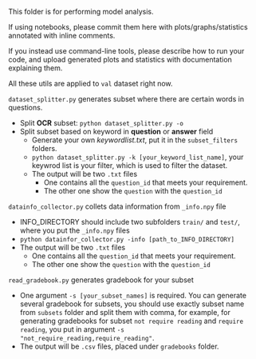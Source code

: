 This folder is for performing model analysis.

If using notebooks, please commit them here with plots/graphs/statistics annotated with inline comments.  

If you instead use command-line tools, please describe how to run your code, and upload generated plots and statistics with documentation explaining them.



All these utils are applied to `val` dataset right now.



`dataset_splitter.py` generates subset where there are certain words in questions.
- Split **OCR** subset: `python dataset_splitter.py -o`
- Split subset based on keyword in **question** or **answer** field
  - Generate your own *keywordlist.txt*, put it in the `subset_filters` folders.
  - `python dataset_splitter.py -k [your_keyword_list_name]`, your keywrod list is your filter, which is used to filter the dataset. 
  - The output will be two `.txt` files
    - One contains all the `question_id` that meets your requirement.
    - The other one show the `question` with the `question_id`



`datainfo_collector.py`  collets data information from `_info.npy` file

* INFO_DIRECTORY should include two subfolders `train/` and `test/`, where you put the `_info.npy` files
* `python datainfor_collector.py -info [path_to_INFO_DIRECTORY]`
* The output will be two `.txt` files
  * One contains all the `question_id` that meets your requirement.
  * The other one show the `question` with the `question_id`



`read_gradebook.py` generates gradebook for your subset

* One argument `-s [your_subset_names]` is required. You can generate several gradebook for subsets, you should use exactly subset name from `subsets` folder and split them with comma, for example, for generating gradebooks for subset `not require reading` and `require reading`, you put in argument `-s "not_require_reading,require_reading"`.
* The output will be `.csv` files, placed under `gradebooks` folder.
